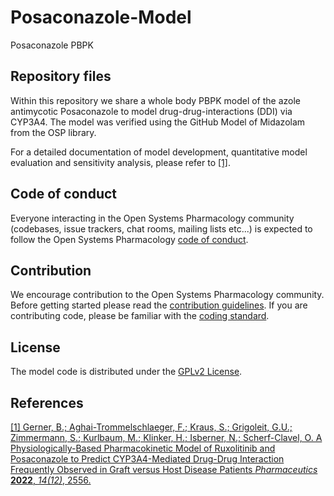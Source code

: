 # Posaconazole-Model
Posaconazole PBPK

## Repository files
Within this repository we share a whole body PBPK model of the azole antimycotic Posaconazole to model drug-drug-interactions (DDI) via CYP3A4. The model was verified using the GitHub Model of Midazolam from the OSP library.

For a detailed documentation of model development, quantitative model evaluation and sensitivity analysis, please refer to [[1]](#references).

## Code of conduct
Everyone interacting in the Open Systems Pharmacology community (codebases, issue trackers, chat rooms, mailing lists etc...) is expected to follow the Open Systems Pharmacology [code of conduct](https://github.com/Open-Systems-Pharmacology/Suite/blob/master/CODE_OF_CONDUCT.md#contributor-covenant-code-of-conduct).

## Contribution
We encourage contribution to the Open Systems Pharmacology community. Before getting started please read the [contribution guidelines](https://github.com/Open-Systems-Pharmacology/Suite/blob/master/CONTRIBUTING.md#ways-to-contribute). If you are contributing code, please be familiar with the [coding standard](https://github.com/Open-Systems-Pharmacology/Suite/blob/master/CODING_STANDARDS.md#visual-studio-settings).

## License
The model code is distributed under the [GPLv2 License](https://github.com/Open-Systems-Pharmacology/Suite/blob/develop/LICENSE).

## References
[[1] Gerner, B.; Aghai-Trommelschlaeger, F.; Kraus, S.; Grigoleit, G.U.; Zimmermann, S.; Kurlbaum, M.; Klinker, H.; Isberner, N.; Scherf-Clavel, O. A Physiologically-Based Pharmacokinetic Model of Ruxolitinib and Posaconazole to Predict CYP3A4-Mediated Drug-Drug Interaction Frequently Observed in Graft versus Host Disease Patients *Pharmaceutics* **2022**, *14(12)*, 2556.](https://doi.org/10.3390/pharmaceutics14122556)
